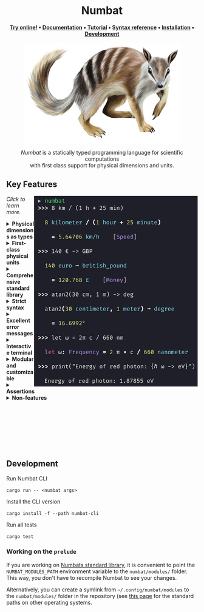 <div align="center">

<h1>Numbat</h1>

**[Try online!] • [Documentation] • [Tutorial] • [Syntax reference] • [Installation] • [Development]**

<img src="assets/numbat-410.png">

[Try online!]: https://numbat.dev/
[Features]: #key-features
[Documentation]: https://numbat.dev/doc/
[Tutorial]: https://numbat.dev/doc/tutorial.html
[Syntax reference]: https://numbat.dev/doc/example-numbat_syntax.html
[Installation]: https://numbat.dev/doc/cli-installation.html
[Development]: #development

*Numbat* is a statically typed programming language for scientific computations<br>
with first class support for physical dimensions and units.

</div>

## Key Features

<img src="assets/numbat-interactive.png" align="right">

*Click to learn more.*

<details>
<summary>
<b>Physical dimensions as types</b>
</summary>
<p></p>

Numbat has a static type system where physical dimensions like `Length` and `Time` act as types.
Definitions of constants and functions can optionally contain type annotations that will be statically enforced.
If the types are not specified, they will be inferred (`Speed`, `Money` and `Frequency` in the screenshot).

See [this article](https://numbat.dev/doc/type-system.html) to learn more about Numbats type system.
</details>

<details>
<summary>
<b>First-class physical units</b>
</summary>
<p></p>

Numbat is focused on computations with units. Units are therefore treated as first-class citizens. They can be
[entered in various ways](https://numbat.dev/doc/unit-notation.html) (`km/h` or `kilometer/hour`, `GiB` or
`gibibytes`, `°` or `degree`, `m²` or `m^2`).
New (helper) units can be [introduced](https://numbat.dev/doc/unit-definitions.html) on the spot (`unit pixel`).
Compatible units can be converted easily [using the `->` operator](https://numbat.dev/doc/unit-conversions.html) (`30 km/h -> mph`, `1 mrad -> degree`, `5 in + 2 ft -> cm`, `27 weeks -> days`).
And unit expressions are simplified using various heuristics (`15 km/h * 30 min = 7.5 km`).
</details>

<details>
<summary>
<b>Comprehensive standard library</b>
</summary>
<p></p>

Numbats [standard library](https://numbat.dev/doc/prelude.html) comes with a large number of physical dimensions and units (SI, US Customary, Imperial, Nautical, Astronomical, Atomic, Nuclear, …).
See [this reference page](https://numbat.dev/doc/list-units.html) for a complete overview.
It also contains a lot of [mathematical and physical constants](https://numbat.dev/doc/list-constants.html)
as well as a large range of [pre-defined functions](https://numbat.dev/doc/list-functions.html).
</details>

<details>
<summary>
<b>Strict syntax</b>
</summary>
<p></p>

Numbats parser never tries to be "smart" on syntactically incorrect input.
This means you will either get a (descriptive) error message, or you can trust the result of your calculation.
</details>

<details>
<summary>
<b>Excellent error messages</b>
</summary>
<p></p>

Numbat aims to provide [descriptive and helpful error messages](https://github.com/sharkdp/numbat/blob/master/assets/numbat-error.png).
</details>

<details>
<summary>
<b>Interactive terminal</b>
</summary>
<p></p>

Numbat has been designed for an interactive use-case with small "one off" computations. Opening the `numbat` interpreter
without any arguments starts a [REPL](https://en.wikipedia.org/wiki/Read%E2%80%93eval%E2%80%93print_loop) with a familiar
readline interface, including all the usual features like a command history, Ctrl-R search or tab completion.
</details>

<details>
<summary>
<b>Modular and customizable</b>
</summary>
<p></p>

The whole system of physical dimensions and units is specified Numbats standard library, which is
[written in the Numbat language](https://github.com/sharkdp/numbat/tree/master/numbat/modules) itself. It is therefore
easily extensible by [providing a `init.nbt` file](https://numbat.dev/doc/cli-customization.html). For example,
a single line (`unit bathtub = 150 L`) is usually enough to add a new unit. Users can even choose to write their
own `prelude` module, allowing for arbitrary modifications to the unit system.
</details>

<details>
<summary>
<b>Assertions</b>
</summary>
<p></p>

With its static type system, Numbat already enforces correctness of your calculations on a physical dimension level.
But some checks can only be made at runtime. Numbat provides an `assert_eq` procedure that allows you to check for
exact equality using `assert_eq(12 ft, 1 in)` or approximate equality using `assert_eq(c, 300_000 km/s, 1% × c)`.
This can be useful to make sure that intermediate results do not change during a restructuring of your calculation.
</details>

<details>
<summary>
<b>Non-features</b>
</summary>
<p></p>

Numbat is a scientific calculator. It's not a computer algebra system that solves differential equations
or computes intergrals. Try [WolframAlpha](http://www.wolframalpha.com/) instead.<br>
There is no graphical user interface with buttons like `x²`, `1/x` or `DEG/RAD`.
[Qalculate!](http://qalculate.github.io/) is a fantastic tool that supports both text as well as graphical
input.<br>
Numbat supports a huge range of physical units. If you need something even more comprehensive,
please consider contributing. Or try [GNU units](https://www.gnu.org/software/units/).
</details>

<p>&nbsp;</p>
<p>&nbsp;</p>
<p>&nbsp;</p>
<p>&nbsp;</p>

## Development

Run Numbat CLI
```
cargo run -- <numbat args>
```

Install the CLI version
```
cargo install -f --path numbat-cli
```

Run all tests
```
cargo test
```

### Working on the `prelude`

If you are working on [Numbats standard library](numbat/modules/), it is convenient to point
the `NUMBAT_MODULES_PATH` environment variable to the `numbat/modules/` folder. This way,
you don't have to recompile Numbat to see your changes.

Alternatively, you can create a symlink from `~/.config/numbat/modules` to the `numbat/modules/`
folder in the repository (see [this page](https://numbat.dev/doc/cli-customization.html#module-paths)
for the standard paths on other operating systems.
